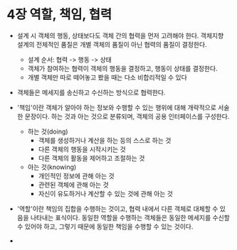 # 4장 역할, 책임, 협력
+ 설계 시 객체의 행동, 상태보다도 객체 간의 협력을 먼저 고려해야 한다. 객체지향 설계의 전체적인 품질은 개별 객체의 품질이 아닌 협력의 품질이 결정한다.
    + 설계 순서: 협력 -> 행동 -> 상태
    + 객체가 참여하는 협력이 객체의 행동을 결정하고, 행동이 상태를 결정한다.
    + 개별 객체만 따로 떼어놓고 봤을 때는 다소 비합리적일 수 있다   
     
+ 객체들은 메세지를 송신하고 수신하는 방식으로 협력한다.   
  
+ '책임'이란 객체가 알아야 하는 정보와 수행할 수 있는 행위에 대해 개략적으로 서술한 문장이다. 하는 것과 아는 것으로 분류되며, 객체의 공용 인터페이스를 구성한다.
    + 하는 것(doing)
      - 객체를 생성하거나 계산을 하는 등의 스스로 하는 것
      - 다른 객체의 행동을 시작시키는 것
      - 다른 객체의 활동을 제어하고 조절하는 것
    + 아는 것(knowing)
      - 개인적인 정보에 관해 아는 것
      - 관련된 객체에 관해 아는 것
      - 자신이 유도하거나 계산할 수 있는 것에 관해 아는 것   
        
+ '역할'이란 책임의 집합을 수행하는 것이고, 협력 내에서 다른 객체로 대체할 수 있음을 나타내는 표식이다. 동일한 역할을 수행하는 객체들은 동일한 메세지를 수신할 수 있어야 하고, 그렇기 때문에 동일한 책임을 수행할 수 있는 것이다.
+ 
